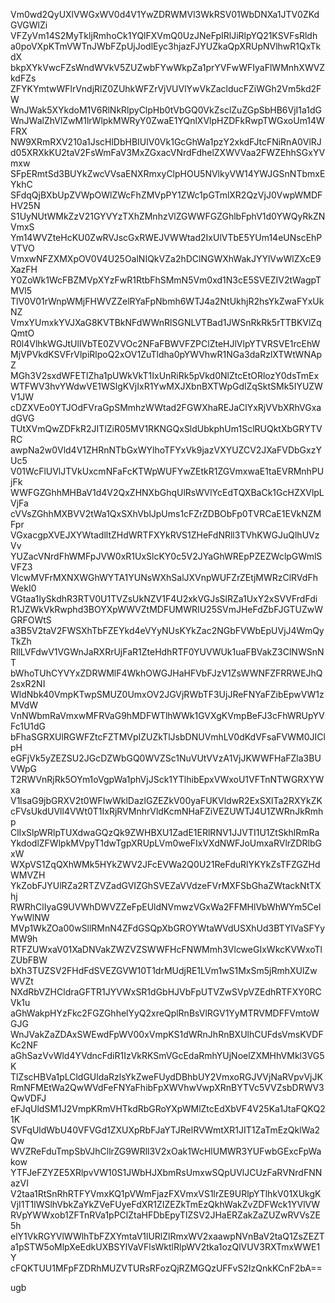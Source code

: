 Vm0wd2QyUXlVWGxWV0d4V1YwZDRWMVl3WkRSV01WbDNXa1JTV0ZKdGVGWlZi
VFZyVm14S2MyTkljRmhoCk1YQlFXVmQ0UzJNeFpIRlJiRlpYQ21KSVFsRldh
a0poVXpKTmVWTnJWbFZpUjJodlEyc3hjazFJYUZkaQpXRUpNVlhwR1QxTkdX
bkpXYkVwcFZsWndWVkV5ZUZwbFYwWkpZa1prYVFwWFIyaFlWMnhXWVZkdFZs
ZFYKYmtwWFlrVndjRlZ0ZUhkWFZrVjVUVlYwVkZaclducFZiWGh2Vm5kd2FW
WnJWak5XYkdoM1V6RlNkRlpyClpHb0tVbGQ0VkZsclZuZGpSbHB6VjI1a1dG
WnJWalZhVlZwM1lrWlpkMWRyY0ZwaE1YQnlXVlpHZDFkRwpTWGxoUm14WFRX
NW9XRmRXV210a1JscHlDbHBIUlV0Vk1GcGhWa1pzY2xkdFJtcFNiRnA0VlRJ
d05XRXkKU2taV2FsWmFaV3MxZGxacVNrdFdhelZXWVVaa2FWZEhhSGxYVmxw
SFpERmtSd3BUYkZwcVVsaENXRmxyClpHOU5NVlkyVW14YWJGSnNTbmxEYkhC
SFdqQjBXbUpZVWpOWlZWcFhZMVpPY1ZWc1pGTmlXR2QzVjJ0VwpWMDFHV25N
S1UyNUtWMkZzV21GYVYzTXhZMnhzVlZGWWFGZGhlbFphV1d0YWQyRkZNVmxS
Ym14WVZteHcKU0ZwRVJscGxRWEJVWWtad2IxUlVTbE5YUm14eUNscEhPVTVO
VmxwNFZXMXpOV0V4U25OalNIQkVZa2hDClNGWXhWakJYYlVwWlZXcE9XazFH
Y0ZoWk1WcFBZMVpXYzFwR1RtbFhSMmN5Vm0xd1N3cE5SVEZIV2tWagpTMVl5
TlV0V01rWnpWMjFHWVZZelRYaFpNbmh6WTJ4a2NtUkhjR2hsYkZwaFYxUkNZ
VmxYUmxkYVJXaG8KVTBkNFdWWnRlSGNLVTBad1JWSnRkRk5rTTBKVlZqQmtO
R0l4VlhkWGJtUllVbTE0ZVVOc2NFaFBWVFZPClZteHJlVlpYTVRSVE1rcEhW
MjVPVkdKSVFrVlpiRlpoQ2xOV1ZuTldha0pYWVhwR1NGa3daRzlXTWtWNApZ
MGh3V2sxdWFETlZha1pUWkVkT1IxUnRiRk5pVkd0NlZtcEtORlozY0dsTmEx
WTFWV3hvYWdwVE1WSlgKVjIxR1YwMXJXbnBXTWpGdlZqSktSMk5IYUZWV1JW
cDZXVEo0YTJOdFVraGpSMmhzWWtad2FGWXhaREJaClYxRjVVbXRhVGxadGVG
TUtXVmQwZDFkR2JITlZiR05MV1RKNGQxSldUbkphUm1SclRUQktXbGRYTVRC
awpNa2w0Vld4V1ZHRnNTbGxWYlhoTFYxVk9jazVXYUZCV2JXaFVDbGxzYUc5
V01WcFlUVlJTVkUxcmNFaFcKTWpWUFYwZEtkR1ZGVmxwaE1taEVRMnhPUjFk
WWFGZGhhMHBaV1d4V2QxZHNXbGhqUlRsWVlYcEdTQXBaCk1GcHZXVlpLVjFa
cVVsZGhhMXBVV2tWa1QxSXhVblJpUms1cFZrZDBObFp0TVRCaE1EVkNZMFpr
VGxacgpXVEJXYWtadlltZHdWRTFXYkRVS1ZHeFdNRll3TVhKWGJuQlhUVzVv
YUZacVNrdFhWMFpJVW0xR1UxSlcKY0c5V2JYaGhWREpPZEZWclpGWmlSVFZ3
VlcwMVFrMXNXWGhWYTA1YUNsWXhSalJXVnpWUFZrZEtjMWRzClRVdFhWekI0
VGtaa1IySkdhR3RTV0U1TVZsUkNZV1F4U2xkVGJsSlRZa1UxY2xSVVFrdFdi
R1JZWkVkRwphd3BOYXpWWVZtMDFUMWRIU25SVmJHeFdZbFJGTUZwWGRFOWtS
a3B5V2taV2FWSXhTbFZEYkd4eVYyNUsKYkZac2NGbFVWbEpUVjJ4WmQyTkZh
RllLVFdwV1VGWnJaRXRrUjFaR1ZteHdhRTF0YUVWUk1uaFBVakZ3ClNWSnNT
bWhoTUhCYVYxZDRWMlF4WkhOWGJHaHFVbFJzV1ZsWWNFZFRRWEJhQ2sxR2NI
WldNbk40VmpKTwpSMUZ0UmxOV2JGVjRWbTF3UjJReFNYaFZibEpwVW1zMVdW
VnNWbmRaVmxwMFRVaG9hMDFWTlhWWk1GVXgKVmpBeFJ3cFhWRUpYVFc1U1dG
bFhaSGRXUlRGWFZtcFZTMVpIZUZkTlJsbDNUVmhLV0dKdVFsaFVWM0JIClpH
eGFjVk5yZEZSU2JGcDZWbGQ0WVZSc1NuVUtVVzA1VjJKWWFHaFZla3BUVWpG
T2RWVnRjRk5OYm1oVgpWa1phVjJSck1YTlhibEpxVWxoU1VFTnNTWGRXYWxa
V1lsaG9jbGRXV2t0WFIwWklDazlGZEZkV00yaFUKVldwR2ExSXlTa2RXYkZK
cFVsUkdUVll4VWt0T1IxRjRVMnhrVldKcmNHaFZiVEZUWTJ4U1ZWRnJkRmhp
ClIxSlpWRlpTUXdwaGQzQk9ZWHBXU1ZadE1ERlRNV1JJVTI1U1ZtSkhlRmRa
YkdodlZFWlpkMVpyT1dwTgpXRUpLVm0weFIxVXdNWFJoUmxaRVlrZDRlbGxW
WXpVS1ZqQXhWMk5HYkZWV2JFcEVWa2Q0U21ReFduRlYKYkZsTFZGZHdWMVZH
YkZobFJYUlRZa2RTZVZadGVIZGhSVEZaVVdzeFVrMXFSbGhaZWtackNtTXhj
RWRhClIyaG9UVWhDWVZZeFpEUldNVmwzVGxWa2FFMHlVbWhWYm5CelYwWlNW
MVp1WkZOa00wSllRMnN4ZFdGSQpXbGROYWtaWVdUSXhUd3BTYlVaSFYyMW9h
RTFZUWxaV01XaDNVakZWZVZSWWFHcFNWMmh3VlcweGIxWkcKVWxoTlZUbFBW
bXh3TUZSV2FHdFdSVEZGVW10T1drMUdjRE1LVm1wS1MxSm5jRmhXUlZwWVZt
NXdRbVZHCldraGFTR1JYVWxSR1dGbHJVbFpUTVZwSVpVZEdhRTFXY0RCVk1u
aGhWakpHYzFkc2FGZGhhelYyQ2xreQplRnBsVlRGV1YyMTRVMDFFVmtoWGJG
WnJVakZaZDAxSWEwdFpWV00xVmpKS1dWRnJhRnBXUlhCUFdsVmsKVDFKc2NF
aGhSazVvWld4YVdncFdiR1IzVkRKSmVGcEdaRmhYUjNoelZXMHhVMkl3VG5K
TlZscHBVa1pLCldGUldaRzlsYkZweFUydDBhbUY2VmxoRGJVVjNaRVpvVjJK
RmNFMEtWa2QwWVdFeFNYaFhibFpXWVhwVwpXRnBYTVc5VVZsbDRWV3QwVDFJ
eFJqUldSM1J2VmpKRmVHTkdRbGRoYXpWMlZtcEdXbVF4V25Ka1JtaFQKQ21K
SVFqUldWbU40VFVGd1ZXUXpRbFJaYTJRelRVWmtXR1JIT1ZaTmEzQklWa2Qw
WVZReFduTmpSbVJhCllrZG9WRll3V2xOak1WcHlUMWR3YUFwbGExcFpWakow
YTFJeFZYZE5XRlpvVW10S1JWbHJXbmRsUmxwSQpUVlJCUzFaRVNrdFNNazVI
V2taa1RtSnRhRTFYVmxKQ1pVWmFjazFXVmxVS1lrZE9URlpYTlhkV01XUkgK
VjI1T1lWSlhVbkZaYkZVeFUyeFdXR1ZIZEZkTmEzQkhWakZvZDFWck1YVlVW
RVpYWWxob1ZFTnRVa1pPClZtaHFDbEpyTlZSV2JHaERZakZaZUZwRVVsZE5h
elY1VkRGYVlWWlhTbFZXYmtaV1lURlZlRmxWV2xaawpNVnBaV2taQ1ZsZEZT
a1pSTW5oMlpXeEdkUXBSYlVaVFlsWktlRlpWV2tka1ozQlVUV3RXTmxWWE1Y
cFQKTUU1MFpFZDRhMUZVTURsRFozQjRZMGQzUFFvS2IzQnkKCnF2bA==

ugb